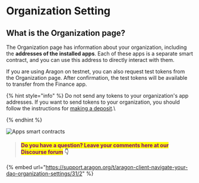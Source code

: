# Organization Setting

## What is the Organization page?

The Organization page has information about your organization, including the **addresses of the installed apps**. Each of these apps is a separate smart contract, and you can use this address to directly interact with them.

If you are using Aragon on testnet, you can also request test tokens from the Organization page. After confirmation, the test tokens will be available to transfer from the Finance app.

{% hint style="info" %}
Do not send any tokens to your organization's app addresses. If you want to send tokens to your organization, you should follow the instructions for [making a deposit](../what-are-apps/finance-app.md).\

{% endhint %}

![Apps smart contracts](https://d33v4339jhl8k0.cloudfront.net/docs/assets/5c98a4fe0428633d2cf3fcf7/images/5d8a6c8804286364bc8f8165/file-8w15BGoHek.png)



> #### <mark style="color:purple;">Do you have a question? Leave your comments here at our Discourse forum</mark> 👇

{% embed url="https://support.aragon.org/t/aragon-client-navigate-your-dao-organization-settings/31/2" %}
